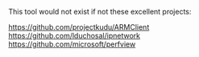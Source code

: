 
This tool would not exist if not these excellent projects:

https://github.com/projectkudu/ARMClient
https://github.com/lduchosal/ipnetwork
https://github.com/microsoft/perfview

